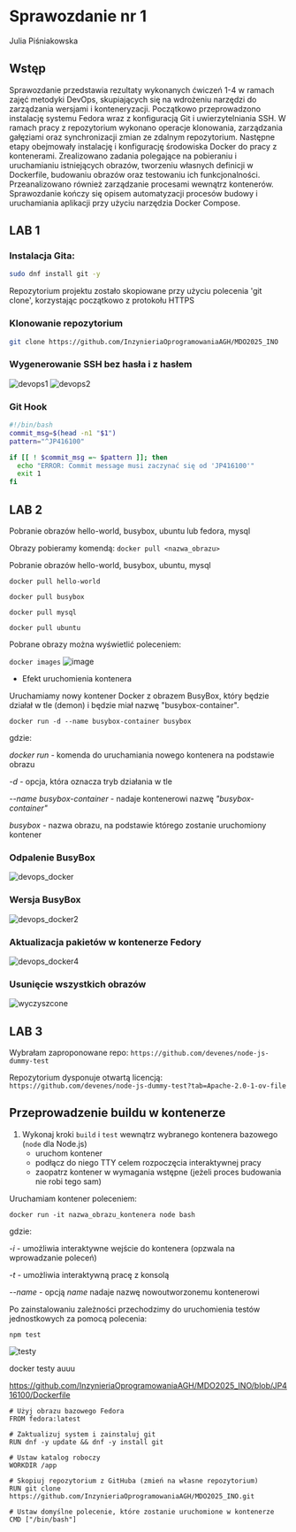 # Sprawozdanie nr 1
Julia Piśniakowska
## Wstęp
Sprawozdanie przedstawia rezultaty wykonanych ćwiczeń 1-4 w ramach zajęć metodyki DevOps, skupiających się na wdrożeniu narzędzi do zarządzania wersjami i konteneryzacji. Początkowo przeprowadzono instalację systemu Fedora wraz z konfiguracją Git i uwierzytelniania SSH. W ramach pracy z repozytorium wykonano operacje klonowania, zarządzania gałęziami oraz synchronizacji zmian ze zdalnym repozytorium.
Następne etapy obejmowały instalację i konfigurację środowiska Docker do pracy z kontenerami. Zrealizowano zadania polegające na pobieraniu i uruchamianiu istniejących obrazów, tworzeniu własnych definicji w Dockerfile, budowaniu obrazów oraz testowaniu ich funkcjonalności. Przeanalizowano również zarządzanie procesami wewnątrz kontenerów. Sprawozdanie kończy się opisem automatyzacji procesów budowy i uruchamiania aplikacji przy użyciu narzędzia Docker Compose.

## LAB 1

### Instalacja Gita:
   ```bash
   sudo dnf install git -y
   ```
Repozytorium projektu zostało skopiowane przy użyciu polecenia 'git clone', korzystając początkowo z protokołu HTTPS

### Klonowanie repozytorium
```bash
git clone https://github.com/InzynieriaOprogramowaniaAGH/MDO2025_INO
```

### Wygenerowanie SSH bez hasła i z hasłem
![devops1](https://github.com/user-attachments/assets/fa86b741-0aa6-4e32-9d33-b4d1356203a9)
![devops2](https://github.com/user-attachments/assets/71c2f648-af5a-43a1-be79-64d72ca8e196)


### Git Hook
```bash
#!/bin/bash
commit_msg=$(head -n1 "$1")
pattern="^JP416100"

if [[ ! $commit_msg =~ $pattern ]]; then
  echo "ERROR: Commit message musi zaczynać się od 'JP416100'"
  exit 1
fi
```

## LAB 2

Pobranie obrazów hello-world, busybox, ubuntu lub fedora, mysql

Obrazy pobieramy komendą:
```docker pull <nazwa_obrazu>```

Pobranie obrazów hello-world, busybox, ubuntu, mysql

```docker pull hello-world```

```docker pull busybox```

```docker pull mysql```

```docker pull ubuntu```

Pobrane obrazy można wyświetlić poleceniem:

```docker images```
![image](https://github.com/user-attachments/assets/d0245840-845f-48ce-af76-fe862be37959)

* Efekt uruchomienia kontenera

Uruchamiamy nowy kontener Docker z obrazem BusyBox, który będzie działał w tle (demon) i będzie miał nazwę "busybox-container".

```docker run -d --name busybox-container busybox```

gdzie:

*docker run* - komenda do uruchamiania nowego kontenera na podstawie obrazu

*-d* - opcja, która oznacza tryb działania w tle 

*--name busybox-container* - nadaje kontenerowi nazwę *"busybox-container"*

*busybox* - nazwa obrazu, na podstawie którego zostanie uruchomiony kontener
### Odpalenie BusyBox
![devops_docker](https://github.com/user-attachments/assets/fdf54491-927c-46f9-9817-ba78e469f85f)
### Wersja BusyBox
![devops_docker2](https://github.com/user-attachments/assets/293150d5-1dd1-476f-b494-60395f02a704)
### Aktualizacja pakietów w kontenerze Fedory
![devops_docker4](https://github.com/user-attachments/assets/eb9c92b3-c486-45c1-b1a9-e7cd68c3ff10)
### Usunięcie wszystkich obrazów
![wyczyszcone](https://github.com/user-attachments/assets/42013427-01cc-4707-acdc-ff5191d526a3)

## LAB 3

Wybrałam zaproponowane repo:
```https://github.com/devenes/node-js-dummy-test```

Repozytorium dysponuje otwartą licencją:
```https://github.com/devenes/node-js-dummy-test?tab=Apache-2.0-1-ov-file```

## Przeprowadzenie buildu w kontenerze

1. Wykonaj kroki `build` i `test` wewnątrz wybranego kontenera bazowego (```node``` dla Node.js)
	* uruchom kontener
	* podłącz do niego TTY celem rozpoczęcia interaktywnej pracy
	* zaopatrz kontener w wymagania wstępne (jeżeli proces budowania nie robi tego sam)

Uruchamiam kontener poleceniem:

```docker run -it nazwa_obrazu_kontenera node bash```

gdzie:

*-i* - umożliwia interaktywne wejście do kontenera (opzwala na wprowadzanie poleceń)

*-t* - umożliwia interaktywną pracę z konsolą

*--name* - opcją *name* nadaje nazwę nowoutworzonemu kontenerowi

Po zainstalowaniu zależności przechodzimy do uruchomienia testów jednostkowych za pomocą polecenia:

```npm test```

![testy](https://github.com/user-attachments/assets/c959a213-c246-439c-9c89-c22799d06481)

docker testy auuu

https://github.com/InzynieriaOprogramowaniaAGH/MDO2025_INO/blob/JP416100/Dockerfile

```
# Użyj obrazu bazowego Fedora
FROM fedora:latest

# Zaktualizuj system i zainstaluj git
RUN dnf -y update && dnf -y install git

# Ustaw katalog roboczy
WORKDIR /app

# Skopiuj repozytorium z GitHuba (zmień na własne repozytorium)
RUN git clone https://github.com/InzynieriaOprogramowaniaAGH/MDO2025_INO.git

# Ustaw domyślne polecenie, które zostanie uruchomione w kontenerze
CMD ["/bin/bash"]
```

